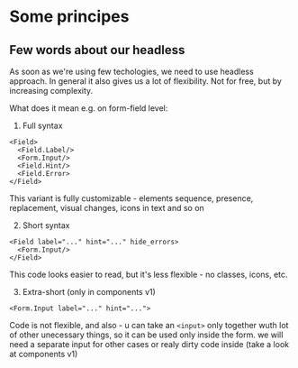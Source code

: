 # Some principes

## Few words about our headless

As soon as we're using few techologies, we need to use headless approach. In general it also gives us a lot of flexibility. Not for free, but by increasing complexity.

What does it mean e.g. on form-field level:

1. Full syntax
```
<Field>
  <Field.Label/>
  <Form.Input/>
  <Field.Hint/>
  <Field.Error>
</Field>
```
This variant is fully customizable - elements sequence, presence, replacement, visual changes, icons in text and so on



2. Short syntax
```
<Field label="..." hint="..." hide_errors>
  <Form.Input/>
</Field>
```

This code looks easier to read, but it's less flexible - no classes, icons, etc.

3. Extra-short (only in components v1)
```
<Form.Input label="..." hint="...">
```

Code is not flexible, and also - u can take an `<input>` only together wuth lot of other unecessary things, so it can be used only inside the form. we will need a separate input for other cases or realy dirty code inside (take a look at components v1)